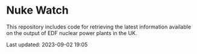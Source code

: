 # Nuke Watch

This repository includes code for retrieving the latest information available on the output of EDF nuclear power plants in the UK.

Last updated: 2023-09-02 19:05